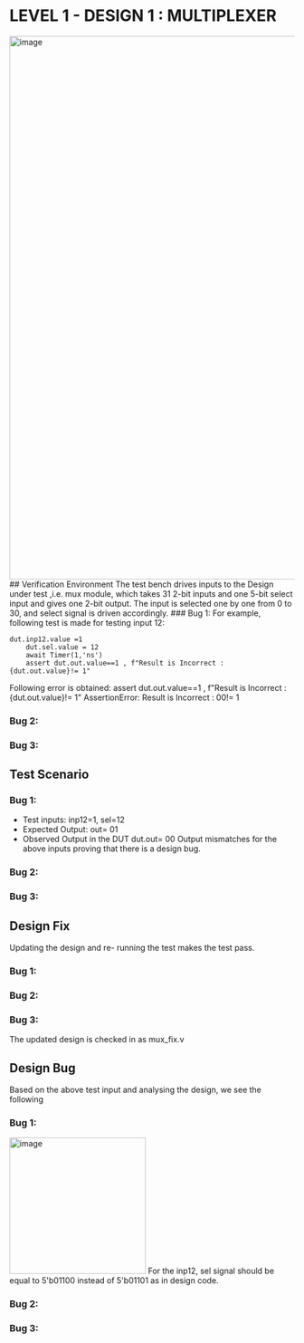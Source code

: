 # LEVEL 1 - DESIGN 1 : MULTIPLEXER
<img width="960" alt="image" src="https://user-images.githubusercontent.com/102654877/180646242-a161d318-0ed7-4524-aee4-ff08ec4035f9.png">
## Verification Environment
The test bench drives inputs to the Design under test ,i.e. mux module, which takes 31 2-bit inputs and one 5-bit select input and gives one 2-bit output.
The input is selected one by one from 0 to 30, and select signal is driven accordingly. 
### Bug 1:
For example, following test is made for testing input 12:

```
dut.inp12.value =1
    dut.sel.value = 12
    await Timer(1,'ns')
    assert dut.out.value==1 , f"Result is Incorrect : {dut.out.value}!= 1" 

```
Following error is obtained:
assert dut.out.value==1 , f"Result is Incorrect : {dut.out.value}!= 1"
                     AssertionError: Result is Incorrect : 00!= 1
### Bug 2:

### Bug 3:

## Test Scenario 
### Bug 1:
- Test inputs: inp12=1, sel=12 
- Expected Output: out= 01
- Observed Output in the DUT dut.out= 00
Output mismatches for the above inputs proving that there is a design bug.

### Bug 2:
### Bug 3:

## Design Fix
Updating the design and re- running the test makes the test pass.
### Bug 1:

### Bug 2:
### Bug 3:
The updated design is checked in as mux_fix.v
## Design Bug
Based on the above test input and analysing the design, we see the following
### Bug 1: 
<img width="241" alt="image" src="https://user-images.githubusercontent.com/102654877/181082559-b3fe63c7-3c1e-4763-839c-4ea13be7c1c8.png">
For the inp12, sel signal should be equal to 5'b01100 instead of 5'b01101 as in design code.

### Bug 2:
### Bug 3:
